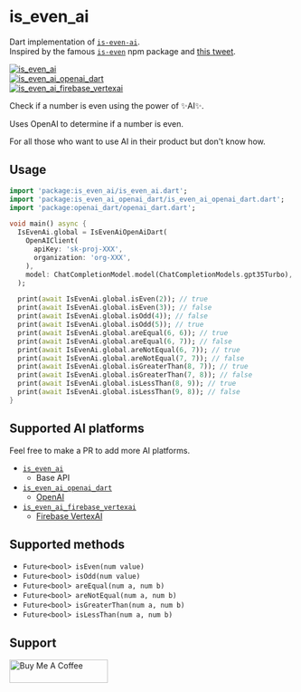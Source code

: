 # is_even_ai

Dart implementation of [`is-even-ai`](https://github.com/Calvin-LL/is-even-ai).  
Inspired by the famous [`is-even`](https://www.npmjs.com/package/is-even) npm package and [this tweet](https://twitter.com/erenbali/status/1766602689863950658).

[![is_even_ai](https://img.shields.io/pub/v/is_even_ai?label=is_even_ai)](https://pub.dev/packages/is_even_ai)  
[![is_even_ai_openai_dart](https://img.shields.io/pub/v/is_even_ai_openai_dart?label=is_even_ai_openai_dart)](https://pub.dev/packages/is_even_ai_openai_dart)  
[![is_even_ai_firebase_vertexai](https://img.shields.io/pub/v/is_even_ai_firebase_vertexai?label=is_even_ai_firebase_vertexai)](https://pub.dev/packages/is_even_ai_firebase_vertexai)  


Check if a number is even using the power of ✨AI✨.

Uses OpenAI to determine if a number is even.

For all those who want to use AI in their product but don't know how.

## Usage

```dart
import 'package:is_even_ai/is_even_ai.dart';
import 'package:is_even_ai_openai_dart/is_even_ai_openai_dart.dart';
import 'package:openai_dart/openai_dart.dart';

void main() async {
  IsEvenAi.global = IsEvenAiOpenAiDart(
    OpenAIClient(
      apiKey: 'sk-proj-XXX',
      organization: 'org-XXX',
    ),
    model: ChatCompletionModel.model(ChatCompletionModels.gpt35Turbo),
  );

  print(await IsEvenAi.global.isEven(2)); // true
  print(await IsEvenAi.global.isEven(3)); // false
  print(await IsEvenAi.global.isOdd(4)); // false
  print(await IsEvenAi.global.isOdd(5)); // true
  print(await IsEvenAi.global.areEqual(6, 6)); // true
  print(await IsEvenAi.global.areEqual(6, 7)); // false
  print(await IsEvenAi.global.areNotEqual(6, 7)); // true
  print(await IsEvenAi.global.areNotEqual(7, 7)); // false
  print(await IsEvenAi.global.isGreaterThan(8, 7)); // true
  print(await IsEvenAi.global.isGreaterThan(7, 8)); // false
  print(await IsEvenAi.global.isLessThan(8, 9)); // true
  print(await IsEvenAi.global.isLessThan(9, 8)); // false
}

```

## Supported AI platforms

Feel free to make a PR to add more AI platforms.

- [`is_even_ai`](https://pub.dev/packages/is_even_ai)
  - Base API
- [`is_even_ai_openai_dart`](https://pub.dev/packages/is_even_ai_openai_dart)
  - [OpenAI](https://openai.com) 
- [`is_even_ai_firebase_vertexai`](https://pub.dev/packages/is_even_ai_firebase_vertexai)
  - [Firebase VertexAI](https://firebase.google.com/products/vertex-ai-in-firebase) 

## Supported methods

- `Future<bool> isEven(num value)`
- `Future<bool> isOdd(num value)`
- `Future<bool> areEqual(num a, num b)`
- `Future<bool> areNotEqual(num a, num b)`
- `Future<bool> isGreaterThan(num a, num b)`
- `Future<bool> isLessThan(num a, num b)`

## Support

<a href="https://www.buymeacoffee.com/michaeldark" target="_blank"><img src="https://cdn.buymeacoffee.com/buttons/default-orange.png" alt="Buy Me A Coffee" height="41" width="174"></a>
